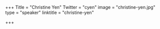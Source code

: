 +++
Title = "Christine Yen"
Twitter = "cyen"
image = "christine-yen.jpg"
type = "speaker"
linktitle = "christine-yen"

+++


